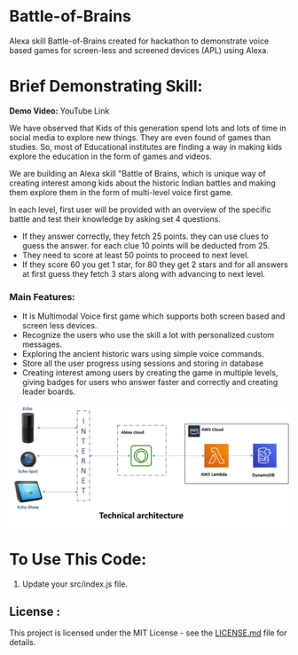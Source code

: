 # Battle-of-Brains
Alexa skill Battle-of-Brains created for hackathon to demonstrate voice based games for screen-less and screened devices (APL) using Alexa.

# Brief Demonstrating Skill: 
  **Demo Video:** YouTube Link
  
  We have observed that Kids of this generation spend lots and lots of time in social media to explore new things. They are even found of games than studies. So, most of Educational institutes are finding a way in making kids explore the education in the form of games and videos.

We are building an Alexa skill "Battle of Brains, which is unique way of creating interest among kids about the historic Indian battles and making them explore them in the form of multi-level voice first game.

In each level, first user will be provided with an overview of the specific battle and test their knowledge by asking set 4 questions. 
* If they answer correctly, they fetch 25 points. they can use clues to guess the answer. for each clue 10 points will be deducted from 25.
*	They need to score at least 50 points to proceed to next level. 
*	If they score 60 you get 1 star, for 80 they get 2 stars and for all answers at first guess they fetch 3 stars along with advancing to next level.

### Main Features:
*	It is Multimodal Voice first game which supports both screen based and screen less devices.
*	Recognize the users who use the skill a lot with personalized custom messages.
*	Exploring the ancient historic wars using simple voice commands.
*	Store all the user progress using sessions and storing in database
*	Creating interest among users by creating the game in multiple levels, giving badges for users who answer faster and correctly and creating leader boards.

![alt Architecture](https://github.com/SuneetPatil/battle-of-brains/blob/master/Screenshots/Architecture.png) 

# To Use This Code:
1. Update your src/index.js file.

## License :
This project is licensed under the MIT License - see the [LICENSE.md](https://github.com/SuneetPatil/battle-of-brains/blob/master/LICENSE) file for details.
